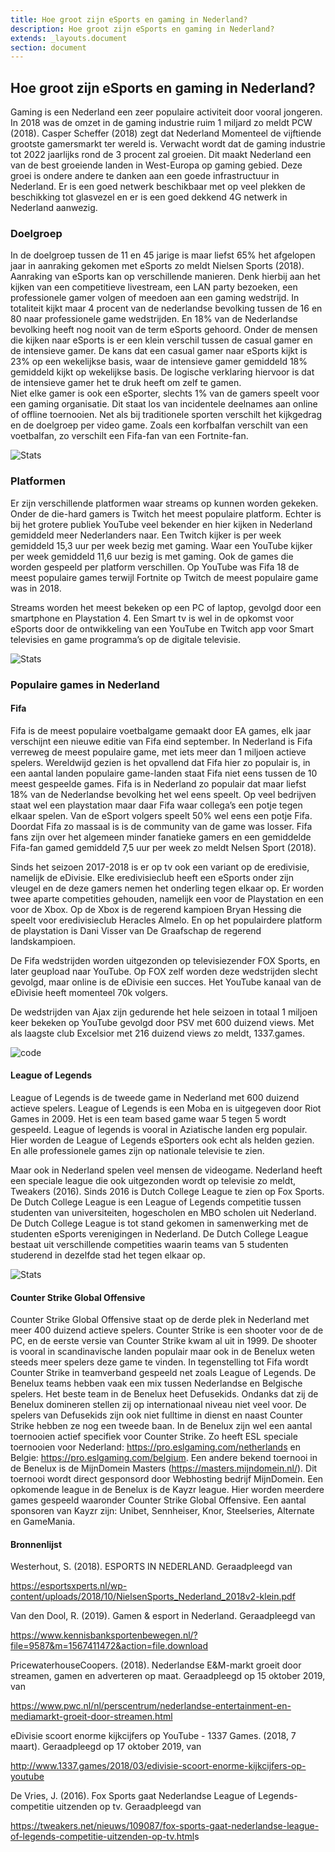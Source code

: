 ```yaml
---
title: Hoe groot zijn eSports en gaming in Nederland?
description: Hoe groot zijn eSports en gaming in Nederland?
extends: _layouts.document
section: document
---
```


## Hoe groot zijn eSports en gaming in Nederland?

Gaming is een Nederland een zeer populaire activiteit door vooral jongeren. In 2018 was de omzet in de gaming industrie ruim 1 miljard zo meldt PCW (2018). Casper Scheffer (2018) zegt dat Nederland Momenteel de vijftiende grootste gamersmarkt ter wereld is. Verwacht wordt dat de gaming industrie tot 2022 jaarlijks rond de 3 procent zal groeien. Dit maakt Nederland een van de best groeiende landen in West-Europa op gaming gebied. Deze groei is ondere andere te danken aan een goede infrastructuur in Nederland. Er is een goed netwerk beschikbaar met op veel plekken de beschikking tot glasvezel en er is een goed dekkend 4G netwerk in Nederland aanwezig. 

### Doelgroep
In de doelgroep tussen de 11 en 45 jarige is maar liefst 65% het afgelopen jaar in aanraking gekomen met eSports zo meldt Nielsen Sports (2018). Aanraking van eSports kan op verschillende manieren. Denk hierbij aan het kijken van een competitieve livestream, een LAN party bezoeken, een professionele gamer volgen of meedoen aan een gaming wedstrijd. 
In totaliteit kijkt maar 4 procent van de nederlandse bevolking tussen de 16 en 80 naar professionele game wedstrijden. En 18% van de Nederlandse bevolking heeft nog nooit van de term eSports gehoord. Onder de mensen die kijken naar eSports is er een klein verschil tussen de casual gamer en de intensieve gamer. De kans dat een casual gamer naar eSports kijkt is 23% op een wekelijkse basis, waar de intensieve gamer gemiddeld 18% gemiddeld kijkt op wekelijkse basis. De logische verklaring hiervoor is dat de intensieve gamer het te druk heeft om zelf te gamen.  
Niet elke gamer is ook een eSporter, slechts 1% van de gamers speelt voor een gaming organisatie. Dit staat los van incidentele deelnames aan online of offline toernooien.
Net als bij traditionele sporten verschilt het kijkgedrag en de doelgroep per video game. Zoals een korfbalfan verschilt van een voetbalfan, zo verschilt een Fifa-fan van een Fortnite-fan.  

![](/assets/img/esports-nederland-stats.png "Stats")


### Platformen
Er zijn verschillende platformen waar streams op kunnen worden gekeken. Onder de die-hard gamers is Twitch het meest populaire platform. Echter is bij het grotere publiek YouTube veel bekender en hier kijken in Nederland gemiddeld meer Nederlanders naar. Een Twitch kijker is per week gemiddeld 15,3 uur per week bezig met gaming. Waar een YouTube kijker per week gemiddeld 11,6 uur bezig is met gaming. Ook de games die worden gespeeld per platform verschillen. Op YouTube was Fifa 18 de meest populaire games terwijl Fortnite op Twitch de meest populaire game was in 2018. 

Streams worden het meest bekeken op een PC of laptop, gevolgd door een smartphone en Playstation 4. Een Smart tv is wel in de opkomst voor eSports door de ontwikkeling van een YouTube en Twitch app voor Smart televisies en game programma’s op de digitale televisie. 

![](/assets/img/platformen3.png "Stats")

### Populaire games in Nederland

#### Fifa
Fifa is de meest populaire voetbalgame gemaakt door EA games, elk jaar verschijnt een nieuwe editie van Fifa eind september. In Nederland is Fifa verreweg de meest populaire game, met iets meer dan 1 miljoen actieve spelers. Wereldwijd gezien is het opvallend dat Fifa hier zo populair is, in een aantal landen populaire game-landen staat Fifa niet eens tussen de 10 meest gespeelde games. Fifa is in Nederland zo populair dat maar liefst 18% van de Nederlandse bevolking het wel eens speelt. Op veel bedrijven staat wel een playstation maar daar Fifa waar collega’s een potje tegen elkaar spelen. Van de eSport volgers speelt 50% wel eens een potje Fifa. Doordat Fifa zo massaal is is de community van de game was losser. Fifa fans zijn over het algemeen minder fanatieke gamers en een gemiddelde Fifa-fan gamed gemiddeld 7,5 uur per week zo meldt Nelsen Sport (2018).  

Sinds het seizoen 2017-2018 is er op tv ook een variant op de eredivisie, namelijk de eDivisie. Elke eredivisieclub heeft een eSports onder zijn vleugel en de deze gamers nemen het onderling tegen elkaar op. Er worden twee aparte competities gehouden, namelijk een voor de Playstation en een voor de Xbox. Op de Xbox is de regerend kampioen Bryan Hessing die speelt voor eredivisieclub Heracles Almelo. En op het populairdere platform de playstation is Dani Visser van De Graafschap de regerend landskampioen. 

De Fifa wedstrijden worden uitgezonden op televisiezender FOX Sports, en later geupload naar YouTube. Op FOX zelf worden deze wedstrijden slecht gevolgd, maar online is de eDivisie een succes. Het YouTube kanaal van de eDivisie heeft momenteel 70k volgers. 

De wedstrijden van Ajax zijn gedurende het hele seizoen in totaal 1 miljoen keer bekeken op YouTube gevolgd door PSV met 600 duizend views. Met als laagste club Excelsior met 216 duizend views zo meldt, 1337.games. 

![code](/assets/img/EDivisie_logo.png "Stats")

#### League of Legends 
League of Legends is de tweede game in Nederland met 600 duizend actieve spelers. League of Legends is een Moba en is uitgegeven door Riot Games in 2009. Het is een team based game waar 5 tegen 5 wordt gespeeld. League of legends is vooral in Aziatische landen erg populair. Hier worden de League of Legends eSporters ook echt als helden gezien. En alle professionele games zijn op nationale televisie te zien. 

Maar ook in Nederland spelen veel mensen de videogame. Nederland heeft een speciale league die ook uitgezonden wordt op televisie zo meldt, Tweakers (2016). Sinds 2016 is Dutch College League te zien op Fox Sports. De Dutch College League is een League of Legends competitie tussen studenten van universiteiten, hogescholen en MBO scholen uit Nederland. De Dutch College League is tot stand gekomen in samenwerking met de studenten eSports verenigingen in Nederland. De Dutch College League bestaat uit verschillende competities waarin teams van 5 studenten studerend in dezelfde stad het tegen elkaar op.
 
![](/assets/img/DCL-Logo-full.5550bb97.png "Stats")


#### Counter Strike Global Offensive 
Counter Strike Global Offensive staat op de derde plek in Nederland met meer 400 duizend actieve spelers. Counter Strike is een shooter voor de de PC, en de eerste versie van Counter Strike kwam al uit in 1999. De shooter is vooral in scandinavische landen populair maar ook in de Benelux weten steeds meer spelers deze game te vinden. In tegenstelling tot Fifa wordt Counter Strike in teamverband gespeeld net zoals League of Legends. De Benelux teams hebben vaak een mix tussen Nederlandse en Belgische spelers. Het beste team in de Benelux heet Defusekids. Ondanks dat zij de Benelux domineren stellen zij op internationaal niveau niet veel voor. De spelers van Defusekids zijn ook niet fulltime in dienst en naast Counter Strike hebben ze nog een tweede baan. 
In de Benelux zijn wel een aantal toernooien actief specifiek voor Counter Strike. Zo heeft ESL speciale toernooien voor Nederland: https://pro.eslgaming.com/netherlands en Belgie: https://pro.eslgaming.com/belgium. Een andere bekend toernooi in de Benelux is de MijnDomein Masters (https://masters.mijndomein.nl/). Dit toernooi wordt direct gesponsord door Webhosting bedrijf MijnDomein. Een opkomende league in de Benelux is de Kayzr league. Hier worden meerdere games gespeeld waaronder Counter Strike Global Offensive. Een aantal sponsoren van Kayzr zijn: Unibet, Sennheiser, Knor, Steelseries, Alternate en GameMania. 


#### Bronnenlijst
<div class="bronnenlijst">
<p class="bron">
Westerhout, S. (2018). ESPORTS IN NEDERLAND. Geraadpleegd van </p> <a class="bronlink" href=" https://esportsxperts.nl/wp-content/uploads/2018/10/NielsenSports_Nederland_2018v2-klein.pdf" target="_blank"> https://esportsxperts.nl/wp-content/uploads/2018/10/NielsenSports_Nederland_2018v2-klein.pdf</a>
<p class="bron">
Van den Dool, R. (2019). Gamen & esport in Nederland. Geraadpleegd van </p> <a class="bronlink" href=" https://www.kennisbanksportenbewegen.nl/?file=9587&m=1567411472&action=file.download" target="_blank"> https://www.kennisbanksportenbewegen.nl/?file=9587&m=1567411472&action=file.download</a>
<p class="bron">
PricewaterhouseCoopers. (2018). Nederlandse E&M-markt groeit door streamen, gamen en adverteren op maat. Geraadpleegd op 15 oktober 2019, van </p> <a class="bronlink" href="https://www.pwc.nl/nl/perscentrum/nederlandse-entertainment-en-mediamarkt-groeit-door-streamen.html" target="_blank"> https://www.pwc.nl/nl/perscentrum/nederlandse-entertainment-en-mediamarkt-groeit-door-streamen.html</a>
<p class="bron">
eDivisie scoort enorme kijkcijfers op YouTube - 1337 Games. (2018, 7 maart). Geraadpleegd op 17 oktober 2019, van </p> <a class="bronlink" href="http://www.1337.games/2018/03/edivisie-scoort-enorme-kijkcijfers-op-youtube/" target="_blank"> http://www.1337.games/2018/03/edivisie-scoort-enorme-kijkcijfers-op-youtube</a>
<p class="bron">
De Vries, J. (2016). Fox Sports gaat Nederlandse League of Legends-competitie uitzenden op tv. Geraadpleegd van  </p> <a class="bronlink" href="https://tweakers.net/nieuws/109087/fox-sports-gaat-nederlandse-league-of-legends-competitie-uitzenden-op-tv.html" target="_blank"> https://tweakers.net/nieuws/109087/fox-sports-gaat-nederlandse-league-of-legends-competitie-uitzenden-op-tv.html</a>s
</div>